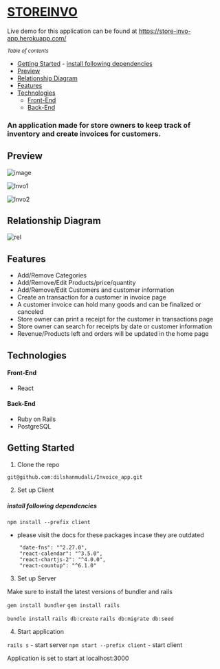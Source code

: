 # [STOREINVO](https://store-invo-app.herokuapp.com/)  


Live demo for this application can be found at https://store-invo-app.herokuapp.com/

<small><i><a>Table of contents</a></i></small>
- [Getting Started](#getting-started)
      - [install following dependencies](#install-following-dependencies)
- [Preview](#preview)
- [Relationship Diagram](#relationship-diagram)
- [Features](#features)
- [Technologies](#technologies)
    + [Front-End](#front-end)
    + [Back-End](#back-end)



### An application made for store owners to keep track of inventory and create invoices for customers. 

## Preview

![image](https://user-images.githubusercontent.com/35578002/146257260-17087794-9a0a-4770-9821-a80b9b37f762.png)

![Invo1](https://user-images.githubusercontent.com/35578002/146253669-a05cdafa-d828-4fac-b565-1d53d3c74182.gif)

![Invo2](https://user-images.githubusercontent.com/35578002/146253681-e0623fa6-eca1-4dab-a6e5-efa094e8732d.gif)

## Relationship Diagram

![rel](https://user-images.githubusercontent.com/35578002/146256668-170805b6-d867-472a-bbd6-b8d2e63d0c96.jpg)


## Features

- Add/Remove Categories
- Add/Remove/Edit Products/price/quantity
- Add/Remove/Edit Customers and customer information
- Create an transaction for a customer in invoice page
- A customer invoice can hold many goods and can be finalized or canceled
- Store owner can print a receipt for the customer in transactions page
- Store owner can search for receipts by date or customer information
- Revenue/Products left and orders will be updated in the home page


## Technologies

#### Front-End

- React

#### Back-End

- Ruby on Rails
- PostgreSQL

## Getting Started
 
1. Clone the repo

 `git@github.com:dilshanmudali/Invoice_app.git`

2. Set up Client

 ##### install following dependencies
 `npm install --prefix client`
 
- please visit the docs for these packages incase they are outdated

```
    "date-fns": "^2.27.0",
    "react-calendar": "^3.5.0",
    "react-chartjs-2": "^4.0.0",
    "react-countup": "^6.1.0"
```
    
3. Set up Server

 Make sure to install the latest versions of bundler and rails 
 
 `gem install bundler`
 `gem install rails`

 `bundle install`
 `rails db:create`
 `rails db:migrate db:seed`
 
4. Start application

 `rails s` - start server
 `npm start --prefix client` - start client
 
 Application is set to start at localhost:3000
 



  
